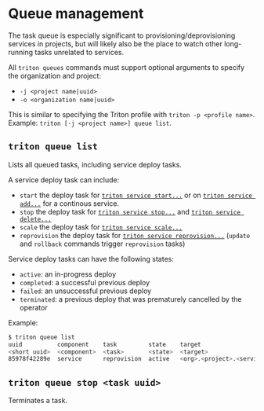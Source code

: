 # Queue management

The task queue is especially significant to provisioning/deprovisioning services in projects, but will likely also be the place to watch other long-running tasks unrelated to services.

All `triton queues` commands must support optional arguments to specify the organization and project:

- `-j <project name|uuid>`
- `-o <organization name|uuid>`

This is similar to specifying the Triton profile with `triton -p <profile name>`. Example: `triton [-j <project name>] queue list`.

## `triton queue list`

Lists all queued tasks, including service deploy tasks. 

A service deploy task can include:

- `start` the deploy task for [`triton service start...`](#triton-service-start-service-uuid-or-name) or on [`triton service add...`](#triton-service-addcreatenew-service-name-service-manifest) for a continous service.
- `stop` the deploy task for [`triton service stop...`](#triton-service-stop-service-uuid-or-name) and [`triton service delete...`](#triton-service-delete-service-uuid-or-name)
- `scale` the deploy task for [`triton service scale...`](#triton-service-scale-service-uuid-or-name-integer-or-relative-integer)
- `reprovision` the deploy task for [`triton service reprovision...`](#triton-service-reprovisionrestart-service-uuid-or-name) (`update` and `rollback` commands trigger `reprovision` tasks)

Service deploy tasks can have the following states:

- `active`: an in-progress deploy
- `completed`: a successful previous deploy
- `failed`: an unsuccessful previous deploy
- `terminated`: a previous deploy that was prematurely cancelled by the operator

Example:

```bash
$ triton queue list
uuid          component    task         state    target
<short uuid>  <component>  <task>       <state>  <target>
85978f42289e  service      reprovision  active   <org>.<project>.<service>
```

## `triton queue stop <task uuid>`

Terminates a task.
